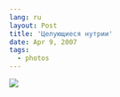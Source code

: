 ```yaml
---
lang: ru
layout: Post
title: 'Целующиеся нутрии'
date: Apr 9, 2007
tags:
  - photos
---
```


![](photo://Sapegin_Artem_20D_2007-04-07_291-9169)
